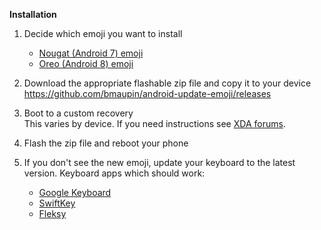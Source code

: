 **Installation**

1. Decide which emoji you want to install
    - [Nougat (Android 7) emoji](https://blog.emojipedia.org/android-7-0-emoji-changelog/)
    - [Oreo (Android 8) emoji](https://blog.emojipedia.org/android-8-0-emoji-changelog/)

2. Download the appropriate flashable zip file and copy it to your device  
  https://github.com/bmaupin/android-update-emoji/releases

3. Boot to a custom recovery  
  This varies by device. If you need instructions see [XDA forums](https://forum.xda-developers.com/).

4. Flash the zip file and reboot your phone

5. If you don't see the new emoji, update your keyboard to the latest version. Keyboard apps which should work:
    - [Google Keyboard](https://play.google.com/store/apps/details?id=com.google.android.inputmethod.latin)
    - [SwiftKey](https://play.google.com/store/apps/details?id=com.touchtype.swiftkey)
    - [Fleksy](https://play.google.com/store/apps/details?id=com.syntellia.fleksy.keyboard)
